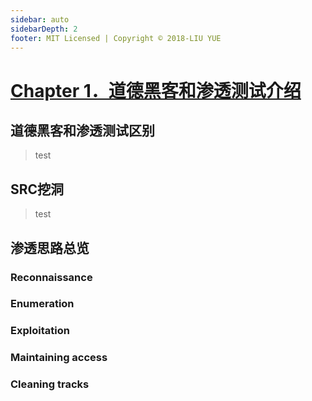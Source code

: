 ```yaml
---
sidebar: auto
sidebarDepth: 2
footer: MIT Licensed | Copyright © 2018-LIU YUE
---
```


[Chapter 1．道德黑客和渗透测试介绍](/docs/coder2hacker)
=======================================================

## 道德黑客和渗透测试区别

> test

## SRC挖洞

> test

## 渗透思路总览

### Reconnaissance 

### Enumeration 

### Exploitation 

### Maintaining access 

### Cleaning tracks

